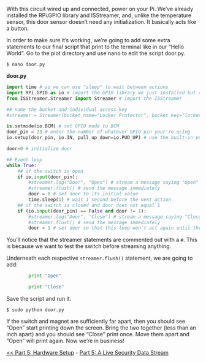With this circuit wired up and connected, power on your Pi. We’ve already installed the RPi.GPIO library and ISStreamer, and, unlike the temperature sensor, this door sensor doesn’t need any initialization. It basically acts like a button.

In order to make sure it’s working, we’re going to add some extra statements to our final script that print to the terminal like in our “Hello World”. Go to the piot directory and use nano to edit the script door.py.

```
$ nano door.py
```

**door.py**

```python
import time # so we can use "sleep" to wait between actions
import RPi.GPIO as io # import the GPIO library we just installed but call it "io"
from ISStreamer.Streamer import Streamer # import the ISStreamer

## name the bucket and individual access_key
#streamer = Streamer(bucket_name="Locker Protector", bucket_key="locker_protector", access_key="YOUR_ACCESS_KEY_HERE")

is.setmode(io.BCM) # set GPIO mode to BCM
door_pin = 23 # enter the number of whatever GPIO pin your're using
io.setup(door_pin, io.IN, pull_up_down=io.PUD_UP) # use the built-in pull-up resistor

door=0 # initialize door

## Event loop
while True:
    ## if the switch is open
    if io.input(door_pin):
        #streamer.log("Door", "Open") # stream a message saying "Open"
        #streamer.flush() # send the message immediately
        door = 0 # set door to its initial value
        time.sleep(1) # wait 1 second before the next action
    ## if the switch is closed and door does not equal 1
    if (io.input(door_pin) == False and door != 1):
        #streamer.log("Door", "Close") # stream a message saying "Close"
        #streamer.flush() # send the message immediately
        door = 1 # set door so that this loop won't act again until the switch has been opened
```

You’ll notice that the streamer statements are commented out with a `#`. This is because we want to test the switch before streaming anything.

Underneath each respective `streamer.flush()` statement, we are going to add:

```python
        print "Open"
```

```python
        print "Close"
```

Save the script and run it.

```
$ sudo python door.py
```

If the switch and magnet are sufficiently far apart, then you should see “Open” start printing down the screen. Bring the two together (less than an inch apart) and you should see “Close” print once. Move them apart and “Open” will print again. Now we’re in business!


[<< Part 5: Hardware Setup](Part-5.-Hardware-Setup) - [Part 5: A Live Security Data Stream](Part-5.-A-Live-Security-Data-Stream)
